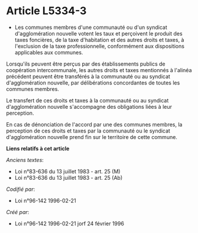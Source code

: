 # Article L5334-3

- Les communes membres d'une communauté ou d'un syndicat d'agglomération nouvelle votent les taux et perçoivent le produit
des taxes foncières, de la taxe d'habitation et des autres droits et taxes, à l'exclusion de la taxe professionnelle,
conformément aux dispositions applicables aux communes.

Lorsqu'ils peuvent être perçus par des établissements publics de coopération intercommunale, les autres droits et taxes
mentionnés à l'alinéa précédent peuvent être transférés à la communauté ou au syndicat d'agglomération nouvelle, par
délibérations concordantes de toutes les communes membres.

Le transfert de ces droits et taxes à la communauté ou au syndicat d'agglomération nouvelle s'accompagne des obligations
liées à leur perception.

En cas de dénonciation de l'accord par une des communes membres, la perception de ces droits et taxes par la communauté ou le
syndicat d'agglomération nouvelle prend fin sur le territoire de cette commune.

**Liens relatifs à cet article**

_Anciens textes_:

  - Loi n°83-636 du 13 juillet 1983 - art. 25 (M)
  - Loi n°83-636 du 13 juillet 1983 - art. 25 (Ab)

_Codifié par_:

  - Loi n°96-142 1996-02-21

_Créé par_:

  - Loi n°96-142 1996-02-21 jorf 24 février 1996
